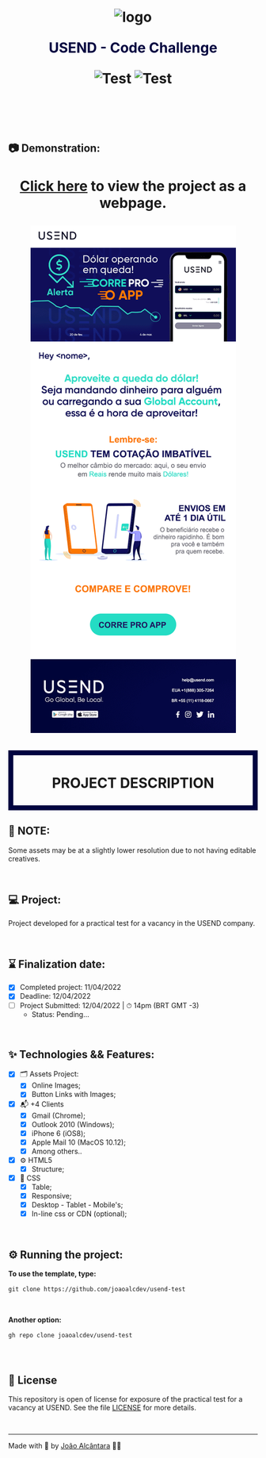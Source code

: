 <div align="center">
  <h1>
    <img alt="logo" height="30" title="logo" style="margin-top: 10px"src="https://i.ibb.co/LZPdP1P/new-logo-header.png" /> 
    <p text-align="" style="color: #000340">USEND - Code Challenge</p> 
    <p align="center">
      <img 
        src="https://img.shields.io/badge/USEND-Test%20Email-000000"
        alt="Test" 
      />
      <img 
        src="https://img.shields.io/badge/USEND-Code%20Challenge-000000"
        alt="Test" 
      />
    </p>
  </h1>
</div>

<br>
<br>
<br>

## 📷 Demonstration:

<div align="center">
  <h1 align="center">

[Click here](https://usend-test.vercel.app/) to view the project as a webpage.

<img 
    src="./assets/cover.gif?style=flat"
    alt="Cover Project" 
  />

  </h1>
</div>

<div align="center" style="border: solid 10px #000340">
  <h1>
    <p text-align="center">PROJECT DESCRIPTION</p> 
  </h1>
</div>

## 🔺 NOTE:

Some assets may be at a slightly lower resolution due to not having editable creatives.

<br>

## 💻 Project:

Project developed for a practical test for a vacancy in the USEND company.

<br>

## ⌛️ Finalization date:

- [x] Completed project: 11/04/2022
- [x] Deadline: 12/04/2022
- [ ] Project Submitted: 12/04/2022 | ⏱ 14pm (BRT GMT -3)
  - Status: Pending...

<br>

## ✨ Technologies && Features:

- [x] 🗂 Assets Project:
  - [x] Online Images;
  - [x] Button Links with Images;
        <br>
- [x] 📬 +4 Clients
  - [x] Gmail (Chrome);
  - [x] Outlook 2010 (Windows);
  - [x] iPhone 6 (iOS8);
  - [x] Apple Mail 10 (MacOS 10.12);
  - [x] Among others..
        <br>
- [x] ⚙️ HTML5
  - [x] Structure;
        <br>
- [x] 🎨 CSS
  - [x] Table;
  - [x] Responsive;
  - [x] Desktop - Tablet - Mobile's;
  - [x] In-line css or CDN (optional);

<!-- ## 🔨 Architecture and Infrastructure for the Project: -->

<!-- - Architecture:
  <div align="left">
  <h1 align="left"> -->
  <!-- </h1>
</div> -->

<br>

## ⚙️ Running the project:

**To use the template, type:**

```cl
git clone https://github.com/joaoalcdev/usend-test
```

<br />

**Another option:**

```cl
gh repo clone joaoalcdev/usend-test
```

<br />

<!-- **Or click "Use this template" at the top of the repository to use:** -->

<div align="left">
  <h1 align="left">
    <!-- <img 
      src="./assets/cover-click-this-template.png?style=flat"
      alt="Cover Project" 
    /> -->
  </h1>
</div>

<!-- Use **yarn** or **npm install** to install project dependencies.
Then start the project.

After installing the dependencies, use

```cl
yarn start or yarn dev
```

or

```cl
npm init
``` -->

## 📄 License

This repository is open of license for exposure of the practical test for a vacancy at USEND. See the file [LICENSE](./LICENSE) for more details.

<br />

---

Made with 🤍 by [João Alcântara](https://github.com/joaoalcdev) 👋🏻
